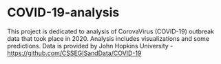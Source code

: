 # COVID-19-analysis

This project is dedicated to analysis of CorovaVirus (COVID-19) outbreak data that took place in 2020.
Analysis includes visualizations and some predictions.
Data is provided by John Hopkins University - https://github.com/CSSEGISandData/COVID-19
